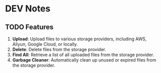 # DEV Notes

## TODO Features

1. **Upload**: Upload files to various storage providers, including AWS, Aliyun, Google Cloud, or locally.
2. **Delete**: Delete files from the storage provider.
3. **Find All**: Retrieve a list of all uploaded files from the storage provider.
4. **Garbage Cleaner**: Automatically clean up unused or expired files from the storage provider.
